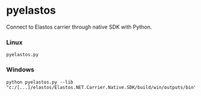 # pyelastos

Connect to Elastos carrier through native SDK with Python.

### Linux

```script
pyelastos.py
```


### Windows

```script
python pyelastos.py --lib "c:/[...]/elastos/Elastos.NET.Carrier.Native.SDK/build/win/outputs/bin"
```
